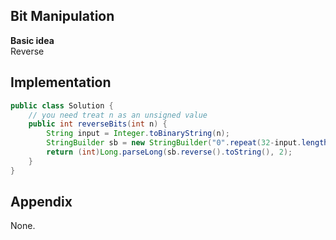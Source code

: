 **Bit Manipulation**  
---
**Basic idea**  
Reverse

Implementation
---
```java
public class Solution {
    // you need treat n as an unsigned value
    public int reverseBits(int n) {
        String input = Integer.toBinaryString(n);
        StringBuilder sb = new StringBuilder("0".repeat(32-input.length()) + input);
        return (int)Long.parseLong(sb.reverse().toString(), 2);
    }
}
```
**Appendix**
---
None.